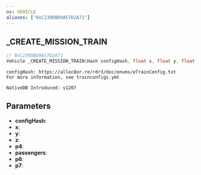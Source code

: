 ```yaml
---
ns: VEHICLE
aliases: ["0xC239DBD9A57D2A71"]
---
```

## _CREATE_MISSION_TRAIN

```c
// 0xC239DBD9A57D2A71
Vehicle _CREATE_MISSION_TRAIN(Hash configHash, float x, float y, float z, BOOL p4, BOOL passengers, BOOL p6, BOOL p7);
```

```
configHash: https://alloc8or.re/rdr3/doc/enums/eTrainConfig.txt
For more information, see trainconfigs.ymt

NativeDB Introduced: v1207
```

## Parameters
* **configHash**:
* **x**:
* **y**:
* **z**:
* **p4**:
* **passengers**:
* **p6**:
* **p7**:
